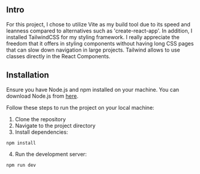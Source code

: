 ## Intro

For this project, I chose to utilize Vite as my build tool due to its speed and leanness compared to alternatives such as 'create-react-app'. In addition, I installed TailwindCSS for my styling framework. I really appreciate the freedom that it offers in styling components without having long CSS pages that can slow down navigation in large projects. Tailwind allows to use classes directly in the React Components.

## Installation

Ensure you have Node.js and npm installed on your machine. You can download Node.js from [here](https://nodejs.org/).

Follow these steps to run the project on your local machine:

1. Clone the repository
2. Navigate to the project directory
3. Install dependencies:
```
npm install
```
4. Run the development server:

```
npm run dev
```
